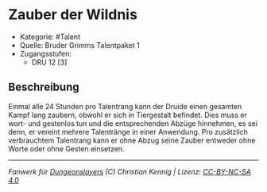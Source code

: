 <!---
Dies ist ein Fanwerk für DUNGEONSLAYERS (C) von Christian Kennig

Quellen:      [Bruder Grimms Talentpaket 1](https://www.f-space.de/ds4/downloads.html)
              [Talentbeschreibungen](https://www.f-space.de/ds4/tools-talentcards.html)
License:      [CC-BY-NC-SA 4.0](https://creativecommons.org/licenses/by-nc-sa/4.0/deed.de)
Richtlinien:  [Fanwerkrichtlinien](https://www.dungeonslayers.net/fanwerk-richtlinien/)
Autor:        Zauberlehrling
-->

  
# Zauber der Wildnis  
- Kategorie: #Talent  
- Quelle: Bruder Grimms Talentpaket 1  
- Zugangsstufen:  
  - DRU 12 [3]  

## Beschreibung  
Einmal alle 24 Stunden pro Talentrang kann der Druide einen gesamten Kampf lang zaubern, obwohl er sich in Tiergestalt befindet. Dies muss er wort- und gestenlos tun und die entsprechenden Abzüge hinnehmen, es sei denn, er vereint mehrere Talentränge in einer Anwendung. Pro zusätzlich verbrauchtem Talentrang kann er ohne Abzug seine Zauber entweder ohne Worte oder ohne Gesten einsetzen.


___  
*Fanwerk für [Dungeonslayers](https://www.dungeonslayers.net/) (C) Christian Kennig | Lizenz: [CC-BY-NC-SA 4.0](https://creativecommons.org/licenses/by-nc-sa/4.0/deed.de)*  